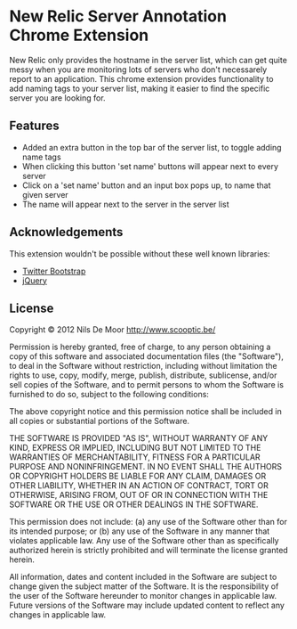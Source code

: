 # New Relic Server Annotation Chrome Extension

New Relic only provides the hostname in the server list, which can get quite messy when you are monitoring lots of servers who don't necessarely report to an application.
This chrome extension provides functionality to add naming tags to your server list, making it easier to find the specific server you are looking for.

## Features

- Added an extra button in the top bar of the server list, to toggle adding name tags
- When clicking this button 'set name' buttons will appear next to every server
- Click on a 'set name' button and an input box pops up, to name that given server
- The name will appear next to the server in the server list

## Acknowledgements

This extension wouldn't be possible without these well known libraries:

- [Twitter Bootstrap](http://twitter.github.com/bootstrap/)
- [jQuery](http://jquery.com)

## License

Copyright © 2012 Nils De Moor 
http://www.scooptic.be/

Permission is hereby granted, free of charge, to any person obtaining a copy of this software and associated documentation files (the "Software"), to deal in the Software without restriction, including without limitation the rights to use, copy, modify, merge, publish, distribute, sublicense, and/or sell copies of the Software, and to permit persons to whom the Software is furnished to do so, subject to the following conditions:

The above copyright notice and this permission notice shall be included in all copies or substantial portions of the Software.

THE SOFTWARE IS PROVIDED "AS IS", WITHOUT WARRANTY OF ANY KIND, EXPRESS OR IMPLIED, INCLUDING BUT NOT LIMITED TO THE WARRANTIES OF MERCHANTABILITY, FITNESS FOR A PARTICULAR PURPOSE AND NONINFRINGEMENT. IN NO EVENT SHALL THE AUTHORS OR COPYRIGHT HOLDERS BE LIABLE FOR ANY CLAIM, DAMAGES OR OTHER LIABILITY, WHETHER IN AN ACTION OF CONTRACT, TORT OR OTHERWISE, ARISING FROM, OUT OF OR IN CONNECTION WITH THE SOFTWARE OR THE USE OR OTHER DEALINGS IN THE SOFTWARE.

This permission does not include: (a) any use of the Software other than for its intended purpose; or (b) any use of the Software in any manner that violates applicable law.  Any use of the Software other than as specifically authorized herein is strictly prohibited and will terminate the license granted herein.

All information, dates and content included in the Software are subject to change given the subject matter of the Software.  It is the responsibility of the user of the Software hereunder to monitor changes in applicable law.  Future versions of the Software may include updated content to reflect any changes in applicable law.